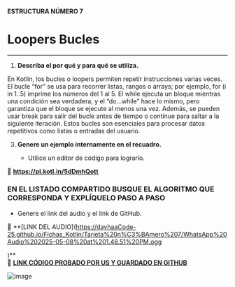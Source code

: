 #### ESTRUCTURA NÚMERO 7
# Loopers Bucles

---

1. **Describa el por qué y para qué se utiliza.**
   
En Kotlin, los bucles o loopers permiten repetir instrucciones varias veces. El bucle “for” se usa para recorrer listas, rangos o arrays; por ejemplo, for (i in 1..5) imprime los números del 1 al 5. El while ejecuta un bloque mientras una condición sea verdadera, y el “do...while” hace lo mismo, pero garantiza que el bloque se ejecute al menos una vez. Además, se pueden usar break para salir del bucle antes de tiempo o continue para saltar a la siguiente iteración. Estos bucles son esenciales para procesar datos repetitivos como listas o entradas del usuario.

3. **Genere un ejemplo internamente en el recuadro.**  

   - Utilice un editor de código para lograrlo.  

🔗 **https://pl.kotl.in/5dDmhQott** 

### EN EL LISTADO COMPARTIDO BUSQUE EL ALGORITMO QUE CORRESPONDA Y EXPLÍQUELO PASO A PASO  
- Genere el link del audio y el link de GitHub.  

🔗 **[LINK DEL AUDIO](https://dayhaaCode-25.github.io/Fichas_Kotlin/Tarjeta%20n%C3%BAmero%207/WhatsApp%20Audio%202025-05-08%20at%201.48.51%20PM.ogg

)**  
🔗 **[LINK CÓDIGO PROBADO POR US Y GUARDADO EN GITHUB]()**

![image](https://github.com/user-attachments/assets/d0e57eb8-d590-4add-86bb-e292a77663b7)

